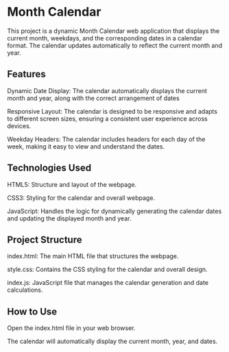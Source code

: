 # Month Calendar
This project is a dynamic Month Calendar web application that displays the current month, weekdays, and the corresponding dates in a calendar format. The calendar updates automatically to reflect the current month and year.

## Features
Dynamic Date Display: The calendar automatically displays the current month and year, along with the correct arrangement of dates

Responsive Layout: The calendar is designed to be responsive and adapts to different screen sizes, ensuring a consistent user experience across devices.

Weekday Headers: The calendar includes headers for each day of the week, making it easy to view and understand the dates.
## Technologies Used
HTML5: Structure and layout of the webpage.

CSS3: Styling for the calendar and overall webpage.

JavaScript: Handles the logic for dynamically generating the calendar dates and updating the displayed month and year.
## Project Structure
index.html: The main HTML file that structures the webpage.

style.css: Contains the CSS styling for the calendar and overall design.

index.js: JavaScript file that manages the calendar generation and date calculations.
## How to Use
Open the index.html file in your web browser.

The calendar will automatically display the current month, year, and dates.
